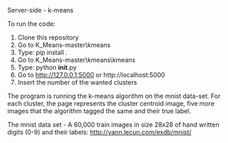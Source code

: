 Server-side - k-means

To run the code:
1. Clone this repository
2. Go to K_Means-master\kmeans
3. Type: pip install .
4. Go to K_Means-master\kmeans\kmeans
5. Type: python __init__.py
6. Go to http://127.0.0.1:5000 or http://localhost:5000
7. Insert the number of the wanted clusters

The program is running the k-means algorithm on the mnist data-set.
For each cluster, the page represents the cluster centroid image, 
five more images that the algorithm tagged the same and their true label.

The mnist data set - A 60,000 train images in size 28x28 of hand 
written digits (0-9) and their labels:
http://yann.lecun.com/exdb/mnist/

